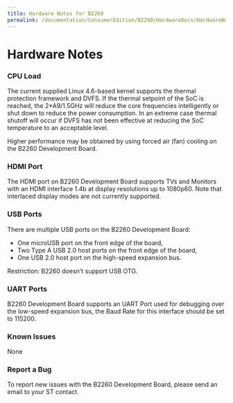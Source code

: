 ```yaml
---
title: Hardware Notes for B2260
permalink: /documentation/ConsumerEdition/B2260/HardwareDocs/HardwareNotes.md.html
---
```

# Hardware Notes


### CPU Load

The current supplied Linux 4.6-based kernel supports the thermal protection framework and DVFS. If the thermal setpoint of the SoC is reached, the 2*A9/1.5GHz will reduce the core frequencies intelligently or shut down to reduce the power consumption. In an extreme case thermal shutoff will occur if DVFS has not been effective at reducing the SoC temperature to an acceptable level.

Higher performance may be obtained by using forced air (fan) cooling on the B2260 Development Board.

### HDMI Port

The HDMI port on B2260 Development Board supports TVs and Monitors with an HDMI interface 1.4b at display resolutions up to 1080p60. Note that interlaced display modes are not currently supported.

### USB Ports

There are multiple USB ports on the B2260 Development Board:
- One microUSB port on the front edge of the board,
- Two Type A USB 2.0 host ports on the front edge of the board,
- One USB 2.0 host port on the high-speed expansion bus.

Restriction: B2260 doesn't support USB OTG.

### UART Ports

B2260 Development Board supports an UART Port used for debugging over the low-speed expansion bus, the Baud Rate for this interface should be set to 115200.

### Known Issues

None

### Report a Bug

To report new issues with the B2260 Development Board, please send an email to your ST contact.
